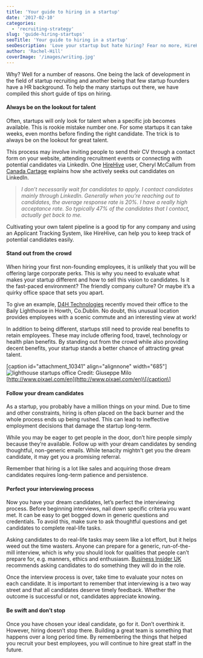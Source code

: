 ```yaml
---
title: 'Your guide to hiring in a startup'
date: '2017-02-10'
categories:
  - 'recruiting-strategy'
slug: 'guide-hiring-startups'
seoTitle: 'Your guide to hiring in a startup'
seoDescription: 'Love your startup but hate hiring? Fear no more, HireHive is here to help! Read our simple tips on how to hire for all kinds of startups.'
author: 'Rachel-Hill'
coverImage: '/images/writing.jpg'
---
```


Why? Well for a number of reasons. One being the lack of development in the field of startup recruiting and another being that few startup founders have a HR background. To help the many startups out there, we have compiled this short guide of tips on hiring.

#### **Always be on the lookout for talent**

Often, startups will only look for talent when a specific job becomes available. This is rookie mistake number one. For some startups it can take weeks, even months before finding the right candidate. The trick is to always be on the lookout for great talent.

This process may involve inviting people to send their CV through a contact form on your website, attending recruitment events or connecting with potential candidates via LinkedIn. One [HireHive](http://hirehive.io/) user, Cheryl McCallum from [Canada Cartage](http://www.canadacartage.com/) explains how she actively seeks out candidates on LinkedIn.

> _I don’t necessarily wait for candidates to apply. I contact candidates mainly through LinkedIn. Generally when you’re reaching out to candidates, the average response rate is 20%. I have a really high acceptance rate. So typically 47% of the candidates that I contact, actually get back to me._

Cultivating your own talent pipeline is a good tip for any company and using an Applicant Tracking System, like HireHive, can help you to keep track of potential candidates easily.

#### **Stand out from the crowd**

When hiring your first non-founding employees, it is unlikely that you will be offering large corporate perks. This is why you need to evaluate what makes your startup different and how to sell this vision to candidates. Is it the fast-paced environment? The friendly company culture? Or maybe it’s a quirky office space that sets you apart.

To give an example, [D4H Technologies](https://www.d4htechnologies.com/) recently moved their office to the Baily Lighthouse in Howth, Co.Dublin. No doubt, this unusual location provides employees with a scenic commute and an interesting view at work!

In addition to being different, startups still need to provide real benefits to retain employees. These may include offering food, travel, technology or health plan benefits. By standing out from the crowd while also providing decent benefits, your startup stands a better chance of attracting great talent.

\[caption id="attachment_10341" align="alignnone" width="685"\]![lighthouse startups office](/images/baily-lighthouse.jpg) Credit: Giuseppe Milo [http://www.pixael.com/en](http://www.pixael.com/en)\[/caption\]

#### **Follow your dream candidates**

As a startup, you probably have a million things on your mind. Due to time and other constraints, hiring is often placed on the back burner and the whole process ends up being rushed. This can lead to ineffective employment decisions that damage the startup long-term.

While you may be eager to get people in the door, don’t hire people simply because they’re available. Follow up with your dream candidates by sending thoughtful, non-generic emails. While tenacity mightn't get you the dream candidate, it may get you a promising referral.

Remember that hiring is a lot like sales and acquiring those dream candidates requires long-term patience and persistence.

#### **Perfect your interviewing process**

Now you have your dream candidates, let’s perfect the interviewing process. Before beginning interviews, nail down specific criteria you want met. It can be easy to get bogged down in generic questions and credentials. To avoid this, make sure to ask thoughtful questions and get candidates to complete real-life tasks.

Asking candidates to do real-life tasks may seem like a lot effort, but it helps weed out the time wasters. Anyone can prepare for a generic, run-of-the-mill interview, which is why you should look for qualities that people can’t prepare for, e.g. manners, ethics and enthusiasm. [Business Insider UK](http://uk.businessinsider.com/resumes-are-overrated-for-startup-hiring-2016-5?r=US&IR=T) recommends asking candidates to do something they will do in the role.

Once the interview process is over, take time to evaluate your notes on each candidate. It is important to remember that interviewing is a two way street and that all candidates deserve timely feedback. Whether the outcome is successful or not, candidates appreciate knowing.

#### **Be swift and don’t stop**

Once you have chosen your ideal candidate, go for it. Don’t overthink it. However, hiring doesn’t stop there. Building a great team is something that happens over a long period time. By remembering the things that helped you recruit your best employees, you will continue to hire great staff in the future.
